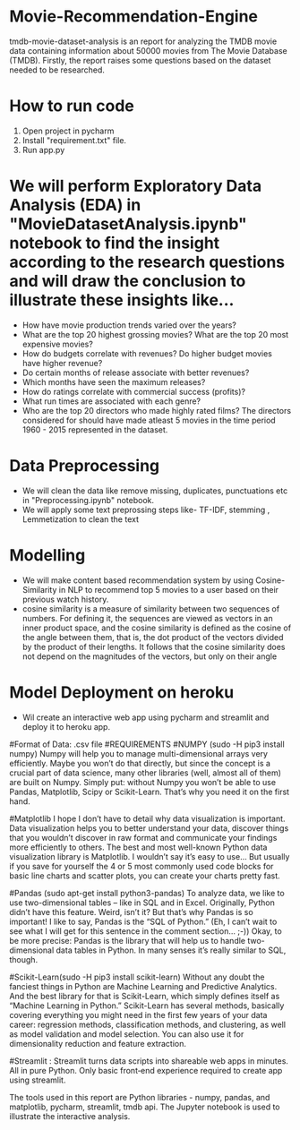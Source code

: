 # Movie-Recommendation-Engine
tmdb-movie-dataset-analysis is an report for analyzing the TMDB movie data containing information about 50000 movies from The Movie Database (TMDB). Firstly, the report raises some questions based on the dataset needed to be researched.

# How to run code
1. Open project in pycharm
2. Install "requirement.txt" file.
3. Run app.py

# We will perform Exploratory Data Analysis (EDA) in "MovieDatasetAnalysis.ipynb" notebook to find the insight according to the research questions and will draw the conclusion to illustrate these insights like...
* How have movie production trends varied over the years?
* What are the top 20 highest grossing movies? What are the top 20 most expensive movies?
* How do budgets correlate with revenues? Do higher budget movies have higher revenue?
* Do certain months of release associate with better revenues?
* Which months have seen the maximum releases?
* How do ratings correlate with commercial success (profits)?
* What run times are associated with each genre?
* Who are the top 20 directors who made highly rated films? The directors considered for should have made atleast 5 movies in the time period 1960 - 2015 represented in the dataset.
# Data Preprocessing
* We will clean the data like remove missing, duplicates, punctuations etc in  "Preprocessing.ipynb" notebook.
* We will apply some text preprossing steps like- TF-IDF, stemming , Lemmetization to clean the text
# Modelling
* We will make content based recommendation system by using Cosine-Similarity in NLP to recommend top 5 movies to a user based on their previous watch history.
* cosine similarity is a measure of similarity between two sequences of numbers. For defining it, the sequences are viewed as vectors in an inner product space, and the cosine similarity is defined as the cosine of the angle between them, that is, the dot product of the vectors divided by the product of their lengths. It follows that the cosine similarity does not depend on the magnitudes of the vectors, but only on their angle
# Model Deployment on heroku
* Wil create an interactive web app using pycharm and streamlit and deploy it to heroku app.

#Format of Data: .csv file #REQUIREMENTS #NUMPY (sudo -H pip3 install numpy) Numpy will help you to manage multi-dimensional arrays very efficiently. Maybe you won’t do that directly, but since the concept is a crucial part of data science, many other libraries (well, almost all of them) are built on Numpy. Simply put: without Numpy you won’t be able to use Pandas, Matplotlib, Scipy or Scikit-Learn. That’s why you need it on the first hand.

#Matplotlib I hope I don’t have to detail why data visualization is important. Data visualization helps you to better understand your data, discover things that you wouldn’t discover in raw format and communicate your findings more efficiently to others. The best and most well-known Python data visualization library is Matplotlib. I wouldn’t say it’s easy to use… But usually if you save for yourself the 4 or 5 most commonly used code blocks for basic line charts and scatter plots, you can create your charts pretty fast.

#Pandas (sudo apt-get install python3-pandas) To analyze data, we like to use two-dimensional tables – like in SQL and in Excel. Originally, Python didn’t have this feature. Weird, isn’t it? But that’s why Pandas is so important! I like to say, Pandas is the “SQL of Python.” (Eh, I can’t wait to see what I will get for this sentence in the comment section… ;-)) Okay, to be more precise: Pandas is the library that will help us to handle two-dimensional data tables in Python. In many senses it’s really similar to SQL, though.

#Scikit-Learn(sudo -H pip3 install scikit-learn) Without any doubt the fanciest things in Python are Machine Learning and Predictive Analytics. And the best library for that is Scikit-Learn, which simply defines itself as “Machine Learning in Python.” Scikit-Learn has several methods, basically covering everything you might need in the first few years of your data career: regression methods, classification methods, and clustering, as well as model validation and model selection. You can also use it for dimensionality reduction and feature extraction.

#Streamlit : Streamlit turns data scripts into shareable web apps in minutes. All in pure Python. Only basic front‑end experience required to create app using streamlit.
 
The tools used in this report are Python libraries - numpy, pandas, and matplotlib, pycharm, streamlit, tmdb api. The Jupyter notebook is used to illustrate the interactive analysis.

